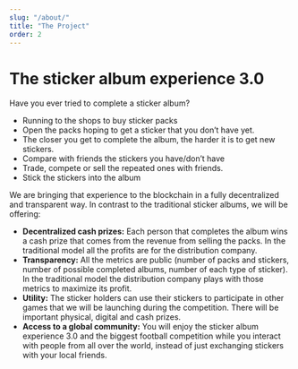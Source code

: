 ```yaml
---
slug: "/about/"
title: "The Project"
order: 2
---
```

# The sticker album experience 3.0

Have you ever tried to complete a sticker album? 

- Running to the shops to buy sticker packs 
- Open the packs hoping to get a sticker that you don’t have yet. 
- The closer you get to complete the album, the harder it is to get new stickers.
- Compare with friends the stickers you have/don’t have
- Trade, compete or sell the repeated ones with friends.
- Stick the stickers into the album

We are bringing that experience to the blockchain in a fully decentralized and transparent way. In contrast to the traditional sticker albums, we will be offering:

- **Decentralized cash prizes:** Each person that completes the album wins a cash prize that comes from the revenue from selling the packs. In the traditional model all the profits are for the distribution company.
- **Transparency:** All the metrics are public (number of packs and stickers, number of possible completed albums, number of each type of sticker). In the traditional model the distribution company plays with those metrics to maximize its profit.
- **Utility:** The sticker holders can use their stickers to participate in other games that we will be launching during the competition. There will be important physical, digital and cash prizes.
- **Access to a global community:** You will enjoy the sticker album experience 3.0 and the biggest football competition while you interact with people from all over the world, instead of just exchanging stickers with your local friends.
